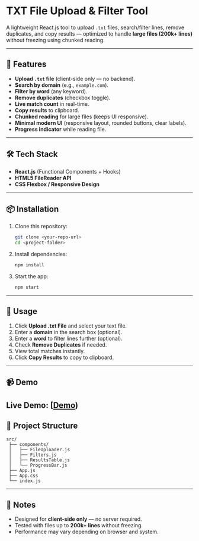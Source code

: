 #  TXT File Upload & Filter Tool

A lightweight React.js tool to upload `.txt` files, search/filter lines, remove duplicates, and copy results — optimized to handle **large files (200k+ lines)** without freezing using chunked reading.

---

## 🚀 Features

* **Upload `.txt` file** (client-side only — no backend).
* **Search by domain** (e.g., `example.com`).
* **Filter by word** (any keyword).
* **Remove duplicates** (checkbox toggle).
* **Live match count** in real-time.
* **Copy results** to clipboard.
* **Chunked reading** for large files (keeps UI responsive).
* **Minimal modern UI** (responsive layout, rounded buttons, clear labels).
* **Progress indicator** while reading file.

---

## 🛠 Tech Stack

* **React.js** (Functional Components + Hooks)
* **HTML5 FileReader API**
* **CSS Flexbox / Responsive Design**

---

## 📦 Installation

1. Clone this repository:

   ```bash
   git clone <your-repo-url>
   cd <project-folder>
   ```
2. Install dependencies:

   ```bash
   npm install
   ```
3. Start the app:

   ```bash
   npm start
   ```

---

## 📄 Usage

1. Click **Upload .txt File** and select your text file.
2. Enter a **domain** in the search box (optional).
3. Enter a **word** to filter lines further (optional).
4. Check **Remove Duplicates** if needed.
5. View total matches instantly.
6. Click **Copy Results** to copy to clipboard.

---

## 📹 Demo

**Live Demo:** [[Demo](https://text-file-filter-tool.vercel.app/))
---

## 📂 Project Structure

```
src/
 ├── components/
 │   ├── FileUploader.js
 │   ├── Filters.js
 │   ├── ResultsTable.js
 │   └── ProgressBar.js
 ├── App.js
 ├── App.css
 └── index.js
```

---

## 📝 Notes

* Designed for **client-side only** — no server required.
* Tested with files up to **200k+ lines** without freezing.
* Performance may vary depending on browser and system.

